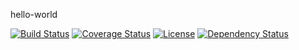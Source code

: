 hello-world

[![Build Status](https://travis-ci.org/ruben-burr/hello-world.svg?branch=master)](https://travis-ci.org/ruben-burr/hello-world)
[![Coverage Status](https://coveralls.io/repos/github/ruben-burr/hello-world/badge.svg?branch=coveralls)](https://coveralls.io/github/ruben-burr/hello-world?branch=coveralls)
[![License](http://img.shields.io/:license-apache-blue.svg)](http://www.apache.org/licenses/LICENSE-2.0.html)
[![Dependency Status](https://www.versioneye.com/user/projects/571a1b5afcd19a0039f17b2d/badge.svg?style=flat)](https://www.versioneye.com/user/projects/571a1b5afcd19a0039f17b2d)